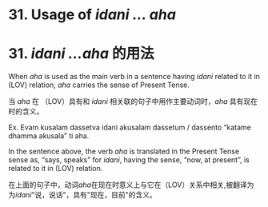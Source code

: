 # **31. Usage of** *idani ... aha* 
# 31. *idani ...aha* **的用法** 
 When *aha* is used as the main verb in a sentence having *idani* related to it in  (LOV) relation, *aha*  carries the sense of Present Tense. 
 
 当 *aha* 在 （LOV）具有和 *idani* 相关联的句子中用作主要动词时，*aha* 具有现在时的含义。
  
  Ex. Evam kusalam dassetva idani akusalam dassetum / dassento “katame 
dhamma akusala” ti aha. 

 In the sentence above, the verb *aha* is translated in the Present Tense sense as,  “says, speaks” for *idani*, having the sense, “now, at present”, is related to it in (LOV)  relation.

 在上面的句子中，动词*aha*在现在时意义上与它在（LOV）关系中相关,被翻译为为*idani*"说，说话"，具有"现在，目前"的含义。
